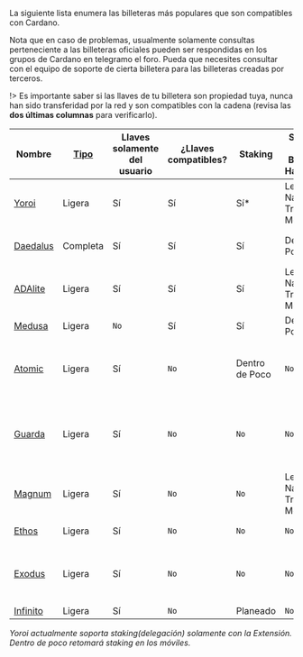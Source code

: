 
La siguiente lista enumera las billeteras más populares que son compatibles con Cardano.

Nota que en caso de problemas, usualmente solamente consultas perteneciente a las billeteras oficiales pueden ser respondidas en los grupos de Cardano en telegramo el foro. Pueda que necesites consultar con el equipo de soporte de cierta billetera para las billeteras creadas por terceros.

!> Es importante saber si las llaves de tu billetera son propiedad tuya, nunca han sido transferidad por la red y son compatibles con la cadena (revisa las **dos últimas columnas** para verificarlo).

|Nombre    |[Tipo][1]|Llaves solamente del usuario|¿Llaves compatibles?|Staking |Soporte de Billetera Hardware      |Open Source|Creador |Plataformas|
|----------|---------|-------------------|----------------|--------|-------------------------------|-----------|--------|---------|
|[Yoroi]   |Ligera    |Sí                |Sí             |Sí*    |Ledger Nano S/X, Trezor Model T|[Sí](https://github.com/emurgo/yoroi-frontend)|[Emurgo](https://emurgo.io)|Extensión Chromium, Android, IPhone|        
|[Daedalus]|Completa     |Sí                |Sí             |Sí     |Dentro de Poco                           |[Sí](https://github.com/input-output-hk/daedalus)|[IOG](https://iohk.io)|Windows, MacOS, Linux|
|[ADAlite] |Ligera    |Sí                |Sí             |Sí     |Ledger Nano S/X, Trezor Model T|[Sí](https://github.com/vacuumlabs/adalite)|[VacuumLabs](https://www.vacuumlabs.com/)|Web|
|[Medusa]  |Ligera    |`No`               |Sí             |Sí     |Dentro de Poco                           |`No`|[Denis Kalinin](https://t.me/Fell_x27)|Web|
|[Atomic]  |Ligera    |Sí                |`No`            |Dentro de Poco    |`No`                           |`No`|[Atomic]|Windows, MacOS, Linux, Android, IPhone|
|[Guarda]  |Ligera    |Sí                |`No`            |`No`    |`No`                           |`No`|[Guarda]|Chromium extension, Web, Windows, Android, IPhone|
|[Magnum]  |Ligera    |Sí                |`No`            |`No`    |Ledger Nano S/X, Trezor Model T|[Sí](https://github.com/magnumwallet)|[Magnum]|Web|
|[Ethos]   |Ligera    |Sí                |`No`            |`No`    |`No`                           |`No`|[Ethos]|Android, IPhone|
|[Exodus]  |Ligera    |Sí                |`No`            |`No`    |`No`                           |`No`|[Exodus]|Windows, MacOS, Linux, Android, IPhone|
|[Infinito]|Ligera    |Sí                |`No`            |Planeado |`No`                           |[Sí](https://github.com/infinityblockchainlabs)|[Infinito]|No|Android, Iphone|

*Yoroi actualmente soporta staking(delegación) solamente con la Extensión. Dentro de poco retomará staking en los móviles.*

[1]: es/Wallets/types.md#software-wallets
[Daedalus]: https://daedaluswallet.io
[Yoroi]: https://yoroi-wallet.com
[ADAlite]: https://www.adalite.io
[Medusa]: https://adawallet.io/
[Atomic]: https://atomicwallet.io/
[Guarda]: https://guarda.com
[Magnum]: https://magnumwallet.co/
[Ethos]: https://www.ethos.io/universal-wallet/
[Exodus]: https://www.exodus.io/
[Infinito]: https://www.infinitowallet.io

